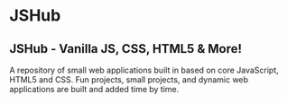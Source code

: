 # JSHub

## JSHub - Vanilla JS, CSS, HTML5 & More!

A repository of small web applications built in based on core JavaScript, HTML5 and CSS. Fun projects, small projects, and dynamic web applications are built and added time by time.
